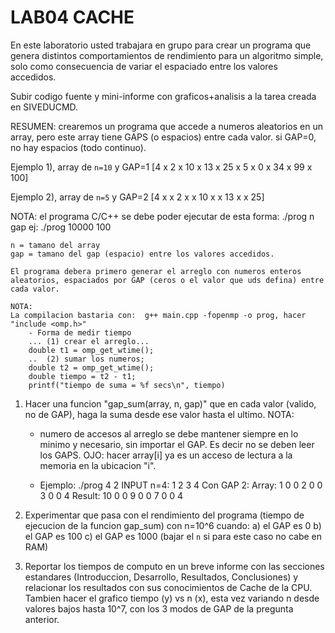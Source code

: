 # LAB04 CACHE
En este laboratorio usted trabajara en grupo para crear un programa que genera distintos
comportamientos de rendimiento para un algoritmo simple, solo como consecuencia de variar
el espaciado entre los valores accedidos.

Subir codigo fuente y mini-informe con graficos+analisis a la tarea creada en SIVEDUCMD.

RESUMEN: crearemos un programa que accede a numeros aleatorios en un array, pero este array
tiene GAPS (o espacios) entre cada valor. si GAP=0, no hay espacios (todo continuo).

Ejemplo 1), array de `n=10` y GAP=1
[4 x 2 x 10 x 13 x 25 x 5 x 0 x 34 x 99 x 100]

Ejemplo 2), array de `n=5` y GAP=2
[4 x x 2 x x 10 x x 13 x x 25]


NOTA: el programa C/C++ se debe poder ejecutar de esta forma:
    ./prog n gap
    ej:
        ./prog 10000 100

    n = tamano del array
    gap = tamano del gap (espacio) entre los valores accedidos.

    El programa debera primero generar el arreglo con numeros enteros aleatorios, espaciados por GAP (ceros o el valor que uds defina) entre cada valor.

    NOTA:
    La compilacion bastaria con:  g++ main.cpp -fopenmp -o prog, hacer "include <omp.h>"
	    - Forma de medir tiempo
		... (1) crear el arreglo...
		double t1 = omp_get_wtime();
		..  (2) sumar los numeros;
		double t2 = omp_get_wtime();
		double tiempo = t2 - t1;
        printf("tiempo de suma = %f secs\n", tiempo)


1) Hacer una funcion "gap_sum(array, n, gap)" que en cada valor (valido, no de GAP), haga la suma desde ese valor hasta el ultimo.
	NOTA:
	- numero de accesos al arreglo se debe mantener siempre en lo minimo y necesario, sin importar el GAP. Es decir no se deben leer los GAPS.
		OJO: hacer array[i] ya es un acceso de lectura a la memoria en la ubicacion "i".

	- Ejemplo: ./prog 4 2
		INPUT n=4: 1 2 3 4
		Con GAP 2:
		    Array:  1  0 0 2 0 0 3 0 0 4
		    Result: 10 0 0 9 0 0 7 0 0 4


2) Experimentar que pasa con el rendimiento del programa (tiempo de ejecucion de la funcion gap_sum) con n=10^6 cuando:
    a) el GAP es 0
    b) el GAP es 100
    c) el GAP es 1000 (bajar el `n` si para este caso no cabe en RAM)



3) Reportar los tiempos de computo en un breve informe con las secciones estandares (Introduccion, Desarrollo, Resultados, Conclusiones)
   y relacionar los resultados con sus conocimientos de Cache de la CPU. Tambien hacer el grafico tiempo (y) vs n (x), esta vez variando
   n desde valores bajos hasta 10^7, con los 3 modos de GAP de la pregunta anterior.









